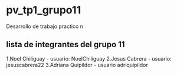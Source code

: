 # pv_tp1_grupo11
Desarrollo de trabajo practico n

##  lista de integrantes del grupo 11

1.Noel Chiliguay - usuario: NoelChiliguay
2.Jesus Cabrera - usuario: jesuscabrera22
3.Adriana Quipildor - usuario adriquipildor
